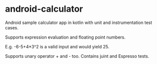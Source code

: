 # android-calculator
Android sample calculator app in kotlin with unit and instrumentation test cases.

Supports expression evaluation and floating point numbers.

E.g. -6-5+4*3^2 is a valid input and would yield 25.

Supports unary operator + and - too.
Contains juint and Espresso tests.
